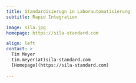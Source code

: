 ```yaml
---
title: Standardisierugn in Laborautomatisierung
subtitle: Rapid Integration 

image: sila.jpg
homepage: https://sila-standard.com

align: left
contact: >  
  Tim Meyer
  tim.meyer(at)sila-standard.com
  [Homepage](https://sila-standard.com)
  
---
```




